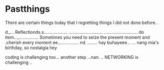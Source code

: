 # Pastthings

There are certain things today that I regretting things I did not done before..

d.,...
Reflectionds.s...................
............................
...........................
do item...,................
Sometimes you need to seize the present moment and .cherish every moment ee.................
nd.
........
hay buhayeee...
...
nang mia's birthday, so nostalgia
hey

coding is challenging too...
another step ...nan.
..
NETWORKING is challenging 
..
